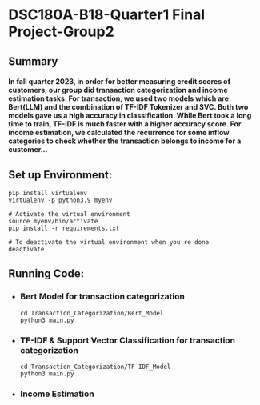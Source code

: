 # DSC180A-B18-Quarter1 Final Project-Group2
## Summary
#### In fall quarter 2023, in order for better measuring credit scores of customers, our group did transaction categorization and income estimation tasks. For transaction, we used two models which are Bert(LLM) and the combination of TF-IDF Tokenizer and SVC. Both two models gave us a high accuracy in classification. While Bert took a long time to train, TF-IDF is much faster with a higher accuracy score.  For income estimation, we calculated the recurrence for some inflow categories to check whether the transaction belongs to income for a customer...
## Set up Environment: 
    pip install virtualenv
    virtualenv -p python3.9 myenv

    # Activate the virtual environment
    source myenv/bin/activate 
    pip install -r requirements.txt
    
    # To deactivate the virtual environment when you're done
    deactivate

## Running Code:
- ### Bert Model for transaction categorization
      cd Transaction_Categorization/Bert_Model
      python3 main.py
- ### TF-IDF & Support Vector Classification for transaction categorization
      cd Transaction_Categorization/TF-IDF_Model
      python3 main.py
- ### Income Estimation
      
  

    
